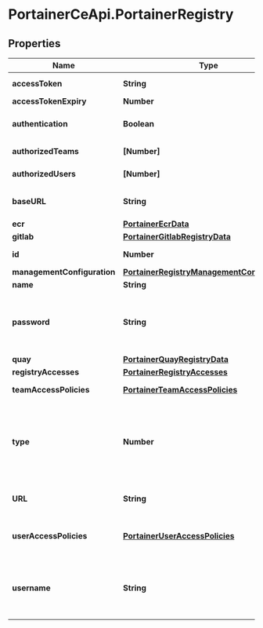 # PortainerCeApi.PortainerRegistry

## Properties
Name | Type | Description | Notes
------------ | ------------- | ------------- | -------------
**accessToken** | **String** | Stores temporary access token | [optional] 
**accessTokenExpiry** | **Number** |  | [optional] 
**authentication** | **Boolean** | Is authentication against this registry enabled | [optional] 
**authorizedTeams** | **[Number]** | Deprecated in DBVersion == 18 | [optional] 
**authorizedUsers** | **[Number]** | Deprecated in DBVersion == 18 | [optional] 
**baseURL** | **String** | Base URL, introduced for ProGet registry | [optional] 
**ecr** | [**PortainerEcrData**](PortainerEcrData.md) |  | [optional] 
**gitlab** | [**PortainerGitlabRegistryData**](PortainerGitlabRegistryData.md) |  | [optional] 
**id** | **Number** | Registry Identifier | [optional] 
**managementConfiguration** | [**PortainerRegistryManagementConfiguration**](PortainerRegistryManagementConfiguration.md) |  | [optional] 
**name** | **String** | Registry Name | [optional] 
**password** | **String** | Password or SecretAccessKey used to authenticate against this registry | [optional] 
**quay** | [**PortainerQuayRegistryData**](PortainerQuayRegistryData.md) |  | [optional] 
**registryAccesses** | [**PortainerRegistryAccesses**](PortainerRegistryAccesses.md) |  | [optional] 
**teamAccessPolicies** | [**PortainerTeamAccessPolicies**](PortainerTeamAccessPolicies.md) | Deprecated in DBVersion == 31 | [optional] 
**type** | **Number** | Registry Type (1 - Quay, 2 - Azure, 3 - Custom, 4 - Gitlab, 5 - ProGet, 6 - DockerHub, 7 - ECR) | [optional] 
**URL** | **String** | URL or IP address of the Docker registry | [optional] 
**userAccessPolicies** | [**PortainerUserAccessPolicies**](PortainerUserAccessPolicies.md) | Deprecated fields Deprecated in DBVersion == 31 | [optional] 
**username** | **String** | Username or AccessKeyID used to authenticate against this registry | [optional] 


